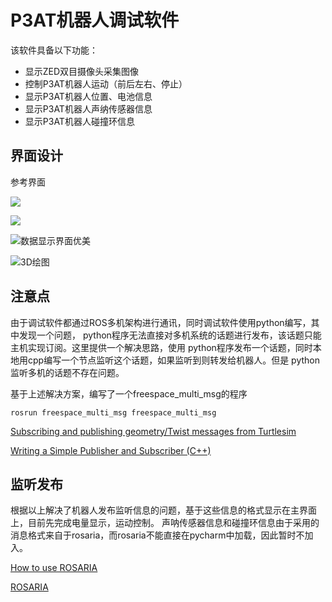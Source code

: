 # P3AT机器人调试软件

该软件具备以下功能：
- 显示ZED双目摄像头采集图像
- 控制P3AT机器人运动（前后左右、停止）
- 显示P3AT机器人位置、电池信息
- 显示P3AT机器人声纳传感器信息
- 显示P3AT机器人碰撞环信息

## 界面设计

参考界面

![](http://chenguanfuqq.gitee.io/tuquan2/img_2018_4/stereo_robot_view.jpeg)

![](http://chenguanfuqq.gitee.io/tuquan2/img_2018_4/robot_view_1.png)

![](http://www.pyqtgraph.org/images/plotting.png)数据显示界面优美

![](http://www.pyqtgraph.org/images/pyqtgraph-3d.png)3D绘图

## 注意点

由于调试软件都通过ROS多机架构进行通讯，同时调试软件使用python编写，其中发现一个问题，
python程序无法直接对多机系统的话题进行发布，该话题只能主机实现订阅。这里提供一个解决思路，使用
python程序发布一个话题，同时本地用cpp编写一个节点监听这个话题，如果监听到则转发给机器人。但是
python监听多机的话题不存在问题。

基于上述解决方案，编写了一个freespace_multi_msg的程序

```
rosrun freespace_multi_msg freespace_multi_msg
```

[Subscribing and publishing geometry/Twist messages from Turtlesim](https://answers.ros.org/question/259708/subscribing-and-publishing-geometrytwist-messages-from-turtlesim/)

[Writing a Simple Publisher and Subscriber (C++)](http://wiki.ros.org/ROS/Tutorials/WritingPublisherSubscriber%28c%2B%2B%29)

## 监听发布

根据以上解决了机器人发布监听信息的问题，基于这些信息的格式显示在主界面上，目前先完成电量显示，运动控制。
声呐传感器信息和碰撞环信息由于采用的消息格式来自于rosaria，而rosaria不能直接在pycharm中加载，因此暂时不加入。


[How to use ROSARIA](http://wiki.ros.org/ROSARIA/Tutorials/How%20to%20use%20ROSARIA)

[ROSARIA](http://wiki.ros.org/ROSARIA)
